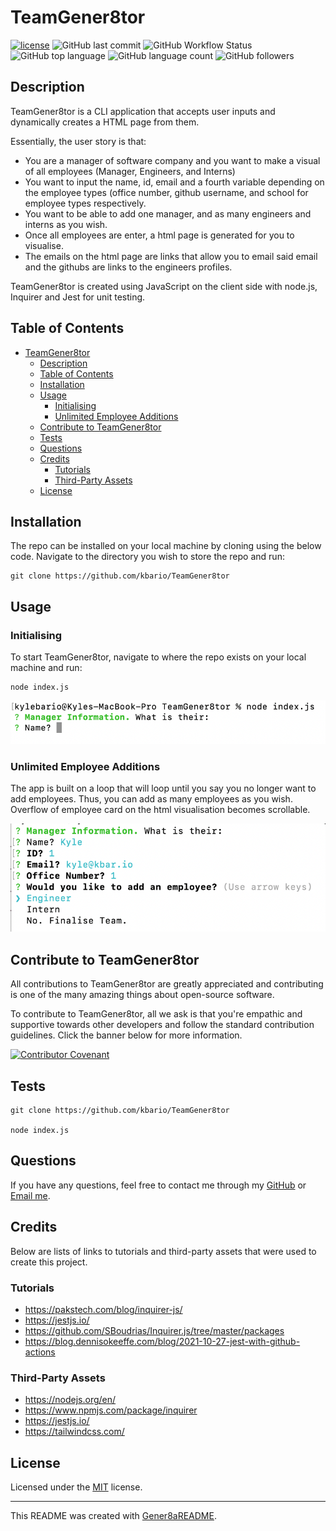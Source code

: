 # TeamGener8tor
[![license](https://img.shields.io/badge/license-MIT-green.svg)](./LICENSE.md) ![GitHub last commit](https://img.shields.io/github/last-commit/kbario/TeamGener8tor) ![GitHub Workflow Status](https://img.shields.io/github/workflow/status/kbario/TeamGener8tor/Jest) ![GitHub top language](https://img.shields.io/github/languages/top/kbario/TeamGener8tor) ![GitHub language count](https://img.shields.io/github/languages/count/kbario/TeamGener8tor) ![GitHub followers](https://img.shields.io/github/followers/kbario?style=social)

## Description
TeamGener8tor is a CLI application that accepts user inputs and dynamically creates a HTML page from them.

Essentially, the user story is that:

 - You are a manager of software company and you want to make a visual of all employees (Manager, Engineers, and Interns)
 - You want to input the name, id, email and a fourth variable depending on the employee types (office number, github username, and school for employee types respectively.
 - You want to be able to add one manager, and as many engineers and interns as you wish.
 - Once all employees are enter, a html page is generated for you to visualise.
 - The emails on the html page are links that allow you to email said email and the githubs are links to the engineers profiles.

 TeamGener8tor is created using JavaScript on the client side with node.js, Inquirer and Jest for unit testing.

## Table of Contents
- [TeamGener8tor](#teamgener8tor)
  - [Description](#description)
  - [Table of Contents](#table-of-contents)
  - [Installation](#installation)
  - [Usage](#usage)
    - [Initialising](#initialising)
    - [Unlimited Employee Additions](#unlimited-employee-additions)
  - [Contribute to TeamGener8tor](#contribute-to-teamgener8tor)
  - [Tests](#tests)
  - [Questions](#questions)
  - [Credits](#credits)
    - [Tutorials](#tutorials)
    - [Third-Party Assets](#third-party-assets)
  - [License](#license)



## Installation
The repo can be installed on your local machine by cloning using the below code. Navigate to the directory you wish to store the repo and run:

    git clone https://github.com/kbario/TeamGener8tor

## Usage

### Initialising

To start TeamGener8tor, navigate to where the repo exists on your local machine and run:

    node index.js

![Initialising](./assets/imgOne.png)

### Unlimited Employee Additions

The app is built on a loop that will loop until you say you no longer want to add employees. Thus, you can add as many employees as you wish. Overflow of employee card on the html visualisation becomes scrollable.

![Unlimited Employee Additions](./assets/imgTwo.png)




## Contribute to TeamGener8tor

All contributions to TeamGener8tor are greatly appreciated and contributing is one of the many amazing things about open-source software.

To contribute to TeamGener8tor, all we ask is that you're empathic and supportive towards other developers and follow the standard contribution guidelines. Click the banner below for more information.
        
[![Contributor Covenant](https://img.shields.io/badge/Contributor%20Covenant-2.1-4baaaa.svg)](./CODE_OF_CONDUCT.md)


## Tests
    git clone https://github.com/kbario/TeamGener8tor

    node index.js

## Questions
If you have any questions, feel free to contact me through my [GitHub](https://github.com/kbario/) or [Email me](mailto:kylebario1@gmail.com).

## Credits
Below are lists of links to tutorials and third-party assets that were used to create this project.

### Tutorials
- https://pakstech.com/blog/inquirer-js/
- https://jestjs.io/
- https://github.com/SBoudrias/Inquirer.js/tree/master/packages
- https://blog.dennisokeeffe.com/blog/2021-10-27-jest-with-github-actions
### Third-Party Assets
- https://nodejs.org/en/
- https://www.npmjs.com/package/inquirer
- https://jestjs.io/
- https://tailwindcss.com/

## License
Licensed under the [MIT](./LICENSE.txt) license.

---
This README was created with [Gener8aREADME](https://github.com/kbario/Gener8aREADME).
